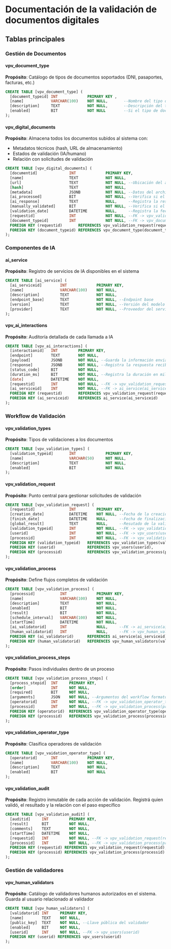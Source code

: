 # Documentación de la validación de documentos digitales

## Tablas principales

### Gestión de Documentos
#### vpv_document_type
**Propósito**: Catálogo de tipos de documentos soportados (DNI, pasaportes, facturas, etc.)
```sql
CREATE TABLE [vpv_document_type] (
  [document_typeid] INT             PRIMARY KEY ,
  [name]            VARCHAR(100)    NOT NULL,       --Nombre del tipo de documento
  [description]     TEXT            NOT NULL,       --Descripción del tipo
  [enabled]         BIT             NOT NULL        --Si el tipo de documento está activo
);
```

#### vpv_digital_documents
**Propósito**: Almacena todos los documentos subidos al sistema con:
- Metadatos técnicos (hash, URL de almacenamiento)
- Estados de validación (IA/humano)
- Relación con solicitudes de validación
```sql
CREATE TABLE [vpv_digital_documents] (
  [documentid]              INT             PRIMARY KEY,
  [name]                    TEXT            NOT NULL,
  [url]                     TEXT            NOT NULL, --Ubicación del archivo
  [hash]                    TEXT            NOT NULL,
  [metadata]                JSONB           NOT NULL, --Datos del archivo
  [ai_processed]            BIT             NOT NULL, --Verifica si el documento ha sido procesado por la IA
  [ai_response]             TEXT            NULL,     --Registra la respuesta de la IA sobre el documento
  [manually_validated]      BIT             NOT NULL, --Verifica si el  documento fue validado por un humano
  [validation_date]         DATETIME        NULL,     --Registra la fecha de validación del documento
  [requestid]               INT             NOT NULL, --FK -> vpv_validation_request(requestid)
  [document_typeid]         INT             NOT NULL, --FK -> vpv_document_type(socument_typeid)
  FOREIGN KEY (requestid)       REFERENCES vpv_validation_request(requestid),
  FOREIGN KEY (document_typeid) REFERENCES vpv_document_type(document_typeid)
);
```

### Componentes de IA
#### ai_service
**Propósito**: Registro de servicios de IA disponibles en el sistema
```sql
CREATE TABLE [ai_service] (
  [ai_serviceid]        INT             PRIMARY KEY,
  [name]                VARCHAR(100)    NOT NULL,
  [description]         TEXT            NOT NULL,
  [endpoint_base]       TEXT            NOT NULL, --Endpoint base
  [version]             TEXT            NOT NULL, --Versión del modelo
  [provider]            TEXT            NOT NULL, --Proveedor del servicio(AWS, Azure, etc)
);
```

#### vpv_ai_interactions
**Propósito**: Auditoría detallada de cada llamada a IA
```sql
CREATE TABLE [vpv_ai_interactions] (
  [interactionid]   INT         PRIMARY KEY,
  [endpoint]        TEXT        NOT NULL,
  [payload]         JSONB       NOT NULL, --Guarda la información enviada a la IA
  [response]        JSONB       NOT NULL, --Registra la respuesta recibida por la IA
  [status_code]     BIT         NOT NULL,
  [duration_ms]     BIT         NOT NULL, --Registra la duración en milisegundos de respuesta
  [date]            DATETIME    NOT NULL,
  [requestid]       INT         NOT NULL, --FK -> vpv_validation_request(requestid)
  [ai_serviceid]    INT         NOT NULL, --FK -> ai_service(ai_serviceid)
  FOREIGN KEY (requestid)       REFERENCES vpv_validation_request(requestid),
  FOREIGN KEY (ai_serviceid)    REFERENCES ai_service(ai_serviceid)
);
```

### Workflow de Validación
#### vpv_validation_types
**Propósito**: Tipos de validaciones a los documentos
```sql
CREATE TABLE [vpv_validation_types] (
  [validation_typeid]       INT             PRIMARY KEY,
  [name]                    VARCHAR(50)     NOT NULL,
  [description]             TEXT            NOT NULL,
  [enabled]                 BIT             NOT NULL
);
```

#### vpv_validation_request
**Propósito**: Punto central para gestionar solicitudes de validación
```sql
CREATE TABLE [vpv_validation_request] (
  [requestid]               INT         PRIMARY KEY,
  [creation_date]           DATETIME    NOT NULL, --Fecha de la creación de la solicitud
  [finish_date]             DATETIME    NULL,     --Fecha de finalización de la validación
  [global_result]           TEXT        NULL,     --Resutado de la validación
  [validation_typeid]       INT         NOT NULL, --FK -> vpv_validation_types(validation_typeid)
  [userid]                  INT         NOT NULL, --FK -> vpv_users(userid)
  [processid]               INT         NOT NULL, --FK -> vpv_validation_process(processid)
  FOREIGN KEY (validation_typeid)   REFERENCES vpv_validation_types(validation_typeid),
  FOREIGN KEY (userid)              REFERENCES vpv_users(userid),
  FOREIGN KEY (processid)           REFERENCES vpv_validation_process(processid)
);
```

#### vpv_validation_process
**Propósito**: Define flujos completos de validación
```sql
CREATE TABLE [vpv_validation_process] (
  [processid]           INT             PRIMARY KEY,
  [name]                VARCHAR(100)    NOT NULL,
  [description]         TEXT            NOT NULL,
  [enabled]             BIT             NOT NULL,
  [result]              BIT             NOT NULL,
  [schedule_interval]   VARCHAR(100)    NOT NULL,
  [startTime]           DATETIME        NOT NULL,
  [ai_validatorid]      INT             NULL,     --FK -> ai_service(ai_serviceid)
  [human_validatorid]   INT             NULL,     --FK -> vpv_human_validators(validatorid)
  FOREIGN KEY (ai_validatorid)      REFERENCES ai_service(ai_serviceid),
  FOREIGN KEY (human_validatorid)   REFERENCES vpv_human_validators(validatorid)
);
```

#### vpv_validation_process_steps
**Propósito**: Pasos individuales dentro de un proceso
```sql
CREATE TABLE [vpv_validation_process_steps] (
  [process_stepid]  INT     PRIMARY KEY,
  [order]           INT     NOT NULL,
  [required]        BIT     NOT NULL,
  [arguments]       JSON    NOT NULL, --Argumentos del workflow formato JSON
  [operatorid]      INT     NOT NULL, --FK -> vpv_validation_operator_type(operatorid)
  [processid]       INT     NOT NULL, --FK -> vpv_validation_process(processid)
  FOREIGN KEY (operatorid)  REFERENCES vpv_validation_operator_type(operatorid),
  FOREIGN KEY (processid)   REFERENCES vpv_validation_process(processid)
);
```

#### vpv_validation_operator_type
**Propósito**: Clasifica operadores de validación
```sql
CREATE TABLE [vpv_vaidation_operator_type] (
  [operatorid]      INT             PRIMARY KEY,
  [name]            VARCHAR(100)    NOT NULL,
  [description]     TEXT            NOT NULL,
  [enabled]         BIT             NOT NULL
);
```

#### vpv_validation_audit
**Propósito**: Registro inmutable de cada acción de validación. Registrá quien validó, el resultado y la relación con el paso específico
```sql
CREATE TABLE [vpv_validation_audit] (
  [auditid]     INT         PRIMARY KEY,
  [result]      BIT         NOT NULL,
  [comments]    TEXT        NOT NULL,
  [startTime]   DATETIME    NOT NULL,
  [requestid]   INT         NOT NULL, --FK -> vpv_validation_request(requestid)
  [processid]   INT         NOT NULL, --FK -> vpv_validation_process(processid)
  FOREIGN KEY (requestid) REFERENCES vpv_validation_request(requestid),
  FOREIGN KEY (processid) REFERENCES vpv_validation_process(processid)
);
```

### Gestión de validadores
#### vpv_human_validators
**Propósito**: Catálogo de validadores humanos autorizados en el sistema. Guarda al usuario relacionado al validador
```sql
CREATE TABLE [vpv_human_validators] (
  [validatorid] INT     PRIMARY KEY,
  [name]        TEXT    NOT NULL,
  [public_key]  TEXT    NOT NULL, --Llave pública del validador
  [enabled]     BIT     NOT NULL,
  [userid]      INT     NOT NULL, --FK -> vpv_users(userid)
  FOREIGN KEY (userid) REFERENCES vpv_users(userid)
);
```